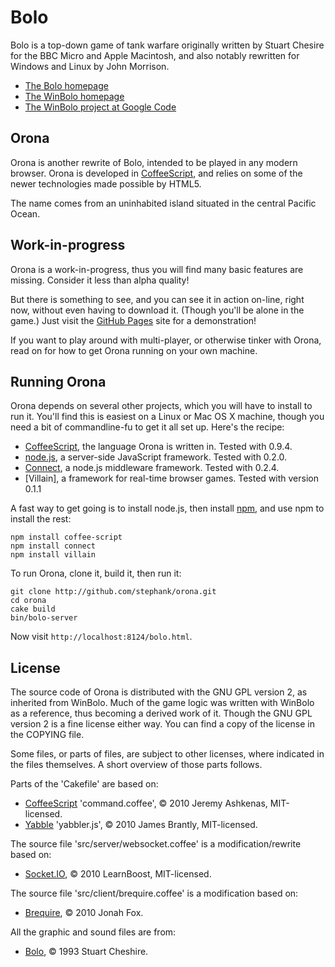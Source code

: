 # Bolo

Bolo is a top-down game of tank warfare originally written by Stuart Chesire for the BBC Micro and
Apple Macintosh, and also notably rewritten for Windows and Linux by John Morrison.

 * [The Bolo homepage][Bolo]
 * [The WinBolo homepage][WinBolo]
 * [The WinBolo project at Google Code][WinBolo project]

## Orona

Orona is another rewrite of Bolo, intended to be played in any modern browser. Orona is developed
in [CoffeeScript], and relies on some of the newer technologies made possible by HTML5.

The name comes from an uninhabited island situated in the central Pacific Ocean.

## Work-in-progress

Orona is a work-in-progress, thus you will find many basic features are missing.
Consider it less than alpha quality!

But there is something to see, and you can see it in action on-line, right now, without even having
to download it. (Though you'll be alone in the game.) Just visit the [GitHub Pages] site for a
demonstration!

If you want to play around with multi-player, or otherwise tinker with Orona, read on for how to
get Orona running on your own machine.

## Running Orona

Orona depends on several other projects, which you will have to install to run it. You'll find this
is easiest on a Linux or Mac OS X machine, though you need a bit of commandline-fu to get it all
set up. Here's the recipe:

 * [CoffeeScript], the language Orona is written in. Tested with 0.9.4.
 * [node.js], a server-side JavaScript framework. Tested with 0.2.0.
 * [Connect], a node.js middleware framework. Tested with 0.2.4.
 * [Villain], a framework for real-time browser games. Tested with version 0.1.1

A fast way to get going is to install node.js, then install [npm], and use npm to install the rest:

    npm install coffee-script
    npm install connect
    npm install villain

To run Orona, clone it, build it, then run it:

    git clone http://github.com/stephank/orona.git
    cd orona
    cake build
    bin/bolo-server

Now visit `http://localhost:8124/bolo.html`.

## License

The source code of Orona is distributed with the GNU GPL version 2, as inherited from WinBolo.
Much of the game logic was written with WinBolo as a reference, thus becoming a derived work of it.
Though the GNU GPL version 2 is a fine license either way. You can find a copy of the license
in the COPYING file.

Some files, or parts of files, are subject to other licenses, where indicated in the files
themselves. A short overview of those parts follows.

Parts of the 'Cakefile' are based on:

 * [CoffeeScript] 'command.coffee', © 2010 Jeremy Ashkenas, MIT-licensed.
 * [Yabble] 'yabbler.js', © 2010 James Brantly, MIT-licensed.

The source file 'src/server/websocket.coffee' is a modification/rewrite based on:

 * [Socket.IO], © 2010 LearnBoost, MIT-licensed.

The source file 'src/client/brequire.coffee' is a modification based on:

 * [Brequire], © 2010 Jonah Fox.

All the graphic and sound files are from:

 * [Bolo], © 1993 Stuart Cheshire.

 [Bolo]: http://www.lgm.com/bolo/
 [WinBolo]: http://www.winbolo.com/
 [WinBolo project]: http://code.google.com/p/winbolo/
 [GitHub Pages]: http://stephank.github.com/orona/
 [CoffeeScript]: http://jashkenas.github.com/coffee-script/
 [node.js]: http://nodejs.org/
 [Connect]: http://github.com/senchalabs/connect
 [npm]: http://github.com/isaacs/npm
 [Yabble]: http://github.com/jbrantly/yabble
 [Socket.IO]: http://socket.io/
 [Brequire]: http://github.com/weepy/brequire
